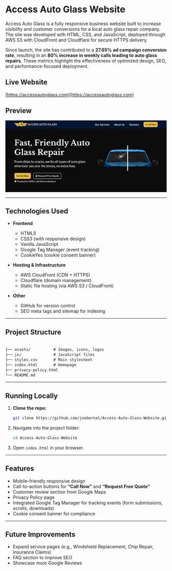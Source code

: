 # Access Auto Glass Website

Access Auto Glass is a fully responsive business website built to increase visibility and customer conversions for a local auto glass repair company. The site was developed with HTML, CSS, and JavaScript, deployed through AWS S3 with CloudFront and Cloudflare for secure HTTPS delivery.

Since launch, the site has contributed to a **27.65% ad campaign conversion rate**, resulting in an **80% increase in weekly calls leading to auto glass repairs**. These metrics highlight the effectiveness of optimized design, SEO, and performance-focused deployment.

## Live Website

[https://accessautoglass.com](https://accessautoglass.com)

## Preview

![Landing Page Screenshot](assets/screenshot.png)

---

## Technologies Used

- **Frontend**

  - HTML5
  - CSS3 (with responsive design)
  - Vanilla JavaScript
  - Google Tag Manager (event tracking)
  - CookieYes (cookie consent banner)

- **Hosting & Infrastructure**

  - AWS CloudFront (CDN + HTTPS)
  - Cloudflare (domain management)
  - Static file hosting (via AWS S3 / CloudFront)

- **Other**
  - GitHub for version control
  - SEO meta tags and sitemap for indexing

---

## Project Structure

```

├── assets/          # Images, icons, logos
├── js/              # JavaScript files
├── styles.css       # Main stylesheet
├── index.html       # Homepage
├── privacy-policy.html
└── README.md

```

---

## Running Locally

1. **Clone the repo:**

   ```bash
   git clone https://github.com/joebernal/Access-Auto-Glass-Website.git
   ```

2. Navigate into the project folder:

   ```bash
   cd Access-Auto-Glass-Website
   ```

3. Open `index.html` in your browser.

---

## Features

- Mobile-friendly responsive design
- Call-to-action buttons for **“Call Now”** and **“Request Free Quote”**
- Customer review section from Google Maps
- Privacy Policy page
- Integrated Google Tag Manager for tracking events (form submissions, scrolls, downloads)
- Cookie consent banner for compliance

---

## Future Improvements

- Expand service pages (e.g., Windshield Replacement, Chip Repair, Insurance Claims)
- FAQ section to improve SEO
- Showcase more Google Reviews
